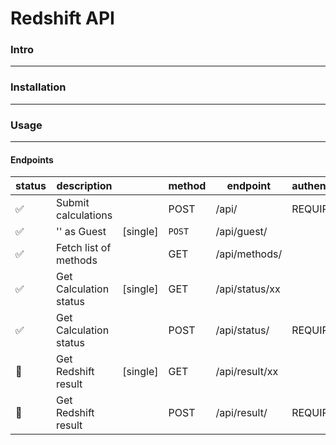 # Redshift API

### Intro
---------------------

### Installation
---------------------

### Usage
---------------------

#### Endpoints

| status                    | description             |           | method  | endpoint          | authentication |
| ------------------------- | ----------------------  | --------- | ------- | ----------------- | -------------- |
|   :white_check_mark:      | Submit calculations     |           | POST    | /api/             | REQUIRED       |
|   :white_check_mark:      | '' as Guest             | [single]  | `POST`  | /api/guest/       |                |
|   :white_check_mark:      | Fetch list of methods   |           | GET     | /api/methods/     |                |
|   :white_check_mark:      | Get Calculation status  | [single]  | GET     | /api/status/xx    |                |
|   :white_check_mark:      | Get Calculation status  |           | POST    | /api/status/      | REQUIRED       |
|   :black_square_button:   | Get Redshift result     | [single]  | GET     | /api/result/xx    |                |
|   :black_square_button:   | Get Redshift result     |           | POST    | /api/result/      | REQUIRED       |
